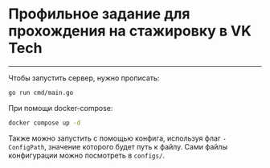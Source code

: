 # Профильное задание для прохождения на стажировку в VK Tech

---

Чтобы запустить сервер, нужно прописать:

```bash
go run cmd/main.go
```

При помощи docker-compose:

```bash
docker compose up -d
```

Также можно запустить с помощью конфига, используя флаг `-ConfigPath`, значение которого будет путь к файлу. Сами файлы конфигурации можно посмотреть в `configs/`.
